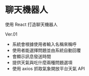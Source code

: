 # 聊天機器人 
使用 React 打造聊天機器人

Ver.01
* 系統會根據使用者輸入名稱來稱呼
* 使用者能選擇問題並由系統自動回覆
* 會顯示訊息發送時間
* 提供天氣與吃什麼兩種問題選項
* 使用 axios 抓取氣象開放平台天氣 API 
